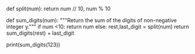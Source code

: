 def split(num):
    return num // 10, num % 10

def sum_digits(num):
    """Return the sum of the digits of non-negative integer y."""
    if num <10:
        return num
    else:
        rest,last_digit = split(num)
        return sum_digits(rest) + last_digit
    
print(sum_digits(123))